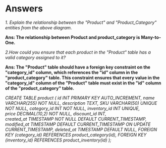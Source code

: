# Answers

*1. Explain the relationship between the "Product" and "Product_Category" entities from the above diagram.*

**Ans: The relationship between Product and product_category is Many-to-One.**

*2.How could you ensure that each product in the "Product" table has a valid category assigned to it?*

**Ans: The "Product" table should have a foreign key constraint on the "category_id" column, which references the "id" column in the "product_category" table. This constraint ensures that every value in the "category_id" column of the "Product" table must exist in the "id" column of the "product_category" table.**

 *CREATE TABLE product (
  id INT PRIMARY KEY AUTO_INCREMENT,
  name VARCHAR(255) NOT NULL,
  description TEXT,
  SKU VARCHAR(50) UNIQUE NOT NULL,
  category_id INT NOT NULL,
  inventory_id INT UNIQUE,  
  price DECIMAL(10,2) NOT NULL,
  discount_id INT,  
  created_at TIMESTAMP NOT NULL DEFAULT CURRENT_TIMESTAMP,
  modified_at TIMESTAMP DEFAULT CURRENT_TIMESTAMP ON UPDATE CURRENT_TIMESTAMP,
  deleted_at TIMESTAMP DEFAULT NULL,
  FOREIGN KEY (category_id) REFERENCES product_category(id),
  FOREIGN KEY (inventory_id) REFERENCES product_inventory(id) 
);*
